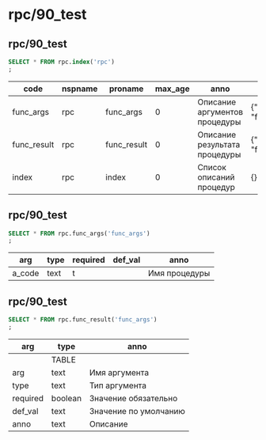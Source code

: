 #  rpc/90_test
## rpc/90_test

```sql
SELECT * FROM rpc.index('rpc')
;
```
|   code     | nspname |   proname   | max_age |             anno              |         sample          | is_ro 
|------------|---------|-------------|---------|-------------------------------|-------------------------|-------
|func_args   | rpc     | func_args   |       0 | Описание аргументов процедуры | {"a_code": "func_args"} | t
|func_result | rpc     | func_result |       0 | Описание результата процедуры | {"a_code": "func_args"} | t
|index       | rpc     | index       |       0 | Список описаний процедур      | {}                      | t

## rpc/90_test

```sql
SELECT * FROM rpc.func_args('func_args')
;
```
| arg   | type | required | def_val |     anno      
|-------|------|----------|---------|---------------
|a_code | text | t        |         | Имя процедуры

## rpc/90_test

```sql
SELECT * FROM rpc.func_result('func_args')
;
```
|  arg    |  type   |         anno          
|---------|---------|-----------------------
|         | TABLE   | 
|arg      | text    | Имя аргумента
|type     | text    | Тип аргумента
|required | boolean | Значение обязательно
|def_val  | text    | Значение по умолчанию
|anno     | text    | Описание

